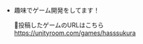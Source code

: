 - 趣味でゲーム開発をしてます！

  👾投稿したゲームのURLはこちら
  https://unityroom.com/games/hasssukura

<!---
K-1873/K-1873 is a ✨ special ✨ repository because its `README.md` (this file) appears on your GitHub profile.
You can click the Preview link to take a look at your changes.
--->
